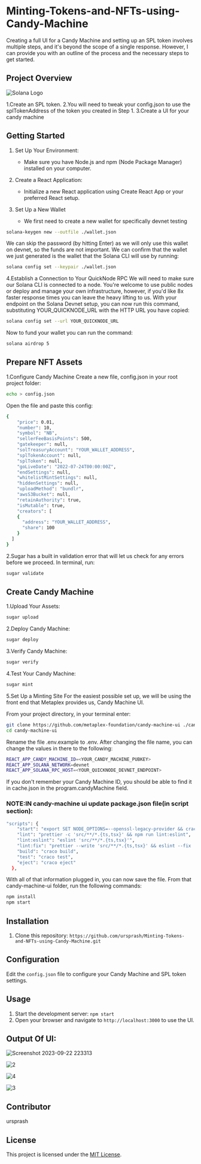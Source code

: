 # Minting-Tokens-and-NFTs-using-Candy-Machine
Creating a full UI for a Candy Machine and setting up an SPL token involves multiple steps, and it's beyond the scope of a single response. However, I can provide you with an outline of the process and the necessary steps to get started.

## Project Overview

![Solana Logo](https://cryptologos.cc/logos/solana-sol-logo.png?v=024)

1.Create an SPL token.
2.You will need to tweak your config.json to use the splTokenAddress of the token you created in Step 1.
3.Create a UI for your candy machine 

## Getting Started

1. Set Up Your Environment:
   - Make sure you have Node.js and npm (Node Package Manager) installed on your computer.

2. Create a React Application:
   - Initialize a new React application using Create React App or your preferred React setup.

3. Set Up a New Wallet
   - We first need to create a new wallet for specifically devnet testing

```bash
solana-keygen new --outfile ./wallet.json
```

We can skip the password (by hitting Enter) as we will only use this wallet on devnet, so the funds are not important. We can confirm that the wallet we just generated is the wallet that the Solana CLI will use by running: 

```bash
solana config set --keypair ./wallet.json
```

4.Establish a Connection to Your QuickNode RPC
We will need to make sure our Solana CLI is connected to a node. You're welcome to use public nodes or deploy and manage your own infrastructure, however, if you'd like 8x faster response times you can leave the heavy lifting to us.
With your endpoint on the Solana Devnet setup, you can now run this command, substituting YOUR_QUICKNODE_URL with the HTTP URL you have copied:

```bash
solana config set --url YOUR_QUICKNODE_URL
```

Now to fund your wallet you can run the command:

```bash
solana airdrop 5
```

## Prepare NFT Assets
1.Configure Candy Machine
Create a new file, config.json in your root project folder: 

```bash
echo > config.json
```

Open the file and paste this config: 

```bash
{
    "price": 0.01,
    "number": 10,
    "symbol": "NB",
    "sellerFeeBasisPoints": 500,
    "gatekeeper": null,
    "solTreasuryAccount": "YOUR_WALLET_ADDRESS",
    "splTokenAccount": null,
    "splToken": null,
    "goLiveDate": "2022-07-24T00:00:00Z",
    "endSettings": null,
    "whitelistMintSettings": null,
    "hiddenSettings": null,
    "uploadMethod": "bundlr",
    "awsS3Bucket": null,
    "retainAuthority": true,
    "isMutable": true,
    "creators": [
    {
      "address": "YOUR_WALLET_ADDRESS",
      "share": 100
    }
  ]
}
```

2.Sugar has a built in validation error that will let us check for any errors before we proceed. In terminal, run: 
```bash
sugar validate
```

## Create Candy Machine

1.Upload Your Assets:
```bash
sugar upload
```
2.Deploy Candy Machine:

```bash
sugar deploy
```
3.Verify Candy Machine:

```bash
sugar verify
```
4.Test Your Candy Machine:
```bash
sugar mint
```
5.Set Up a Minting Site
For the easiest possible set up, we will be using the front end that Metaplex provides us, Candy Machine UI. 

From your project directory, in your terminal enter: 
```bash
git clone https://github.com/metaplex-foundation/candy-machine-ui ./candy-machine-ui/
cd candy-machine-ui
```
Rename the file .env.example to .env. After changing the file name, you can change the values in there to the following:

```bash
REACT_APP_CANDY_MACHINE_ID=<YOUR_CANDY_MACHINE_PUBKEY>
REACT_APP_SOLANA_NETWORK=devnet
REACT_APP_SOLANA_RPC_HOST=<YOUR_QUICKNODE_DEVNET_ENDPOINT>
```
If you don't remember your Candy Machine ID, you should be able to find it in cache.json in the program.candyMachine field. 

### NOTE:IN candy-machine ui update package.json file(in script section):  
```bash
"scripts": {
    "start": "export SET NODE_OPTIONS=--openssl-legacy-provider && craco start",
    "lint": "prettier -c 'src/**/*.{ts,tsx}' && npm run lint:eslint",
    "lint:eslint": "eslint 'src/**/*.{ts,tsx}'",
    "lint:fix": "prettier --write 'src/**/*.{ts,tsx}' && eslint --fix 'src/**/*.{ts,tsx}'",
    "build": "craco build",
    "test": "craco test",
    "eject": "craco eject"
  },
```

With all of that information plugged in, you can now save the file. From that candy-machine-ui folder, run the following commands:
```bash
npm install
npm start
```

## Installation

1. Clone this repository: `https://github.com/ursprash/Minting-Tokens-and-NFTs-using-Candy-Machine.git`

## Configuration

Edit the `config.json` file to configure your Candy Machine and SPL token settings.

## Usage

1. Start the development server: `npm start`
2. Open your browser and navigate to `http://localhost:3000` to use the UI.

## Output Of UI:
![Screenshot 2023-09-22 223313](https://github.com/ursprash/Minting-Tokens-and-NFTs-using-Candy-Machine/assets/111697531/d5720e4a-e059-4b11-ac82-eac84187b4e8)

![2](https://github.com/ursprash/Minting-Tokens-and-NFTs-using-Candy-Machine/assets/111697531/6a02335f-9131-4e15-8821-deacfd7c8876)

![4](https://github.com/ursprash/Minting-Tokens-and-NFTs-using-Candy-Machine/assets/111697531/ed46930d-2c0e-42ed-9dfb-182f76b8819b)

![3](https://github.com/ursprash/Minting-Tokens-and-NFTs-using-Candy-Machine/assets/111697531/afa5a7cb-1c99-43fe-9f01-7f9f9ecdb8e5)


## Contributor
ursprash

## License

This project is licensed under the [MIT License](LICENSE).
